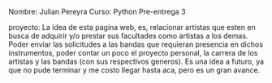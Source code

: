Nombre: Julian Pereyra
Curso: Python
Pre-entrega 3

proyecto: La idea de esta pagina web, es, relacionar artistas que esten en busca de adquirir y/o prestar sus facultades como artistas a los demas. Poder enviar las solicitudes a las bandas que requieran presencia en dichos instrumentos, poder contar un poco el proyecto personal, la carrera de los artistas y las bandas (con sus respectivos generos).
Es una idea a futuro, ya que no pude terminar y me costo llegar hasta aca, pero es un gran avance.

